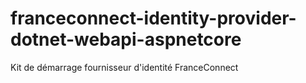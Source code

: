 # franceconnect-identity-provider-dotnet-webapi-aspnetcore
Kit de démarrage fournisseur d'identité FranceConnect
